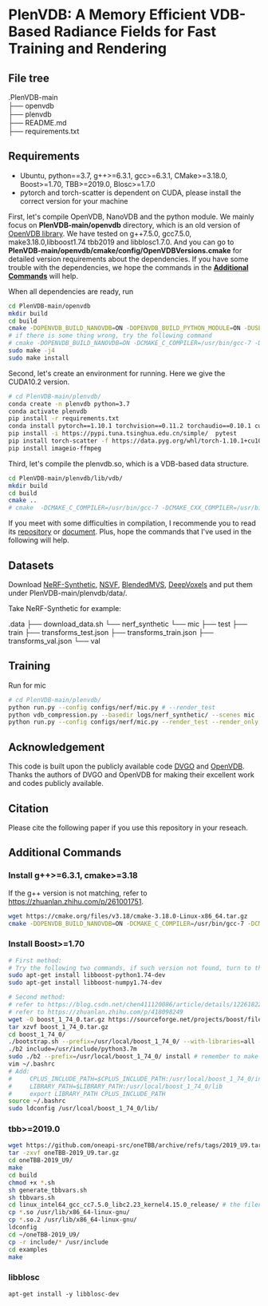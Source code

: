 # PlenVDB: A Memory Efficient VDB-Based Radiance Fields for Fast Training and Rendering



## File tree

.PlenVDB-main  
├── openvdb  
├── plenvdb  
├── README.md  
├── requirements.txt

## Requirements

- Ubuntu, python==3.7, g++>=6.3.1, gcc>=6.3.1, CMake>=3.18.0, Boost>=1.70, TBB>=2019.0, Blosc>=1.7.0
- pytorch and torch-scatter is dependent on CUDA, please install the correct version for your machine

First, let's compile OpenVDB, NanoVDB and the python module. We mainly focus on **PlenVDB-main/openvdb** directory, which is an old version of [OpenVDB library](https://github.com/AcademySoftwareFoundation/openvdb). We have tested on g++7.5.0, gcc7.5.0, make3.18.0,libboost1.74 tbb2019 and libblosc1.7.0. And you can go to **PlenVDB-main/openvdb/cmake/config/OpenVDBVersions.cmake** for detailed version requirements about the dependencies. If you have some trouble with the dependencies, we hope the commands in the **[Additional Commands](#Additional-Commands)** will help.

When all dependencies are ready, run

```bash
cd PlenVDB-main/openvdb
mkdir build
cd build
cmake -DOPENVDB_BUILD_NANOVDB=ON -DOPENVDB_BUILD_PYTHON_MODULE=ON -DUSE_NUMPY=ON ..
# if there is some thing wrong, try the following command
# cmake -DOPENVDB_BUILD_NANOVDB=ON -DCMAKE_C_COMPILER=/usr/bin/gcc-7 -DCMAKE_CXX_COMPILER=/usr/bin/g++-7 -DOPENVDB_BUILD_PYTHON_MODULE=ON -DCMAKE_PREFIX_PATH=/usr/local/boost_1_74_0/ -DUSE_NUMPY=ON ..
sudo make -j4
sudo make install
```

Second, let's create an environment for running. Here we give the CUDA10.2 version.

```bash
# cd PlenVDB-main/plenvdb/
conda create -n plenvdb python=3.7
conda activate plenvdb
pip install -r requirements.txt
conda install pytorch==1.10.1 torchvision==0.11.2 torchaudio==0.10.1 cudatoolkit=10.2 -c pytorch
pip install -i https://pypi.tuna.tsinghua.edu.cn/simple/  pytest
pip install torch-scatter -f https://data.pyg.org/whl/torch-1.10.1+cu102.html
pip install imageio-ffmpeg
```

Third, let's compile the plenvdb.so, which is a VDB-based data structure.

```bash
cd PlenVDB-main/plenvdb/lib/vdb/
mkdir build
cd build
cmake ..
# cmake  -DCMAKE_C_COMPILER=/usr/bin/gcc-7 -DCMAKE_CXX_COMPILER=/usr/bin/g++-7 ..
```

If you meet with some difficulties in compilation, I recommende you to read its [repository](https://github.com/AcademySoftwareFoundation/openvdb) or [document](https://www.openvdb.org/documentation/doxygen/build.html). Plus, hope the commands that I've used in the following will help.

## Datasets

Download [NeRF-Synthetic](https://drive.google.com/drive/folders/128yBriW1IG_3NJ5Rp7APSTZsJqdJdfc1), [NSVF](https://dl.fbaipublicfiles.com/nsvf/dataset/Synthetic_NSVF.zip), [BlendedMVS](https://dl.fbaipublicfiles.com/nsvf/dataset/BlendedMVS.zip), [DeepVoxels](https://drive.google.com/open?id=1ScsRlnzy9Bd_n-xw83SP-0t548v63mPH) and put them under PlenVDB-main/plenvdb/data/.

Take NeRF-Synthetic for example:

.data
├── download_data.sh
└── nerf_synthetic
    └── mic
        ├── test
        ├── train
        ├── transforms_test.json
        ├── transforms_train.json
        ├── transforms_val.json
        └── val

## Training

Run for mic

```bash
# cd PlenVDB-main/plenvdb/
python run.py --config configs/nerf/mic.py # --render_test
python vdb_compression.py --basedir logs/nerf_synthetic/ --scenes mic
python run.py --config configs/nerf/mic.py --render_test --render_only --cps
```



## Acknowledgement

This code is built upon the publicly available code [DVGO](https://github.com/sunset1995/DirectVoxGO) and [OpenVDB](https://github.com/AcademySoftwareFoundation/openvdb). Thanks the authors of DVGO and OpenVDB for making their excellent work and codes publicly available.



## Citation

Please cite the following paper if you use this repository in your reseach.





## Additional Commands

### Install g++>=6.3.1, cmake>=3.18

If the g++ version is not matching, refer to https://zhuanlan.zhihu.com/p/261001751.
```bash
wget https://cmake.org/files/v3.18/cmake-3.18.0-Linux-x86_64.tar.gz
cmake -DOPENVDB_BUILD_NANOVDB=ON -DCMAKE_C_COMPILER=/usr/bin/gcc-7 -DCMAKE_CXX_COMPILER=/usr/bin/g++-7 ..
```

### Install Boost>=1.70
```bash
# First method:
# Try the following two commands, if such version not found, turn to the second method.
sudo apt-get install libboost-python1.74-dev
sudo apt-get install libboost-numpy1.74-dev

# Second method:
# refer to https://blog.csdn.net/chen411120086/article/details/122618226
# refer to https://zhuanlan.zhihu.com/p/418098249
wget -O boost_1_74_0.tar.gz https://sourceforge.net/projects/boost/files/boost/1.74.0/boost_1_74_0.tar.gz/download
tar xzvf boost_1_74_0.tar.gz
cd boost_1_74_0/
./bootstrap.sh --prefix=/usr/local/boost_1_74_0/ --with-libraries=all --with-python-version=3.7 --with-python=/usr/bin/python3.7 --with-python-root=/usr/lib/python3.7/
./b2 include=/usr/include/python3.7m
sudo ./b2 --prefix=/usr/local/boost_1_74_0/ install # remember to make sure that /usr/bin/python->/usr/bin/python3.7
vim ~/.bashrc
# Add:
#     CPLUS_INCLUDE_PATH=$CPLUS_INCLUDE_PATH:/usr/local/boost_1_74_0/include
#     LIBRARY_PATH=$LIBRARY_PATH:/usr/local/boost_1_74_0/lib
#     export LIBRARY_PATH CPLUS_INCLUDE_PATH
source ~/.bashrc
sudo ldconfig /usr/lcoal/boost_1_74_0/lib/
```

### tbb>=2019.0
```bash
wget https://github.com/oneapi-src/oneTBB/archive/refs/tags/2019_U9.tar.gz
tar -zxvf oneTBB-2019_U9.tar.gz
cd oneTBB-2019_U9/
make
cd build
chmod +x *.sh
sh generate_tbbvars.sh
sh tbbvars.sh
cd linux_intel64_gcc_cc7.5.0_libc2.23_kernel4.15.0_release/ # the filename might be different on yr machine
cp *.so /usr/lib/x86_64-linux-gnu/
cp *.so.2 /usr/lib/x86_64-linux-gnu/
ldconfig
cd ~/oneTBB-2019_U9/
cp -r include/* /usr/include
cd examples
make
```

### libblosc

```
apt-get install -y libblosc-dev
```